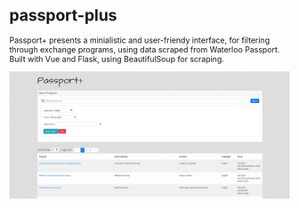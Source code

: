 # passport-plus
Passport+ presents a minialistic and user-friendy interface, for filtering through exchange programs, using data scraped from Waterloo Passport. Built with Vue and Flask, using BeautifulSoup for scraping. 

![Screenshot](web/passport-plus/static/img/screenshot2.PNG)
